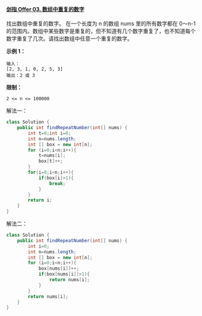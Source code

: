 #### [剑指 Offer 03. 数组中重复的数字](https://leetcode.cn/problems/shu-zu-zhong-zhong-fu-de-shu-zi-lcof/)

找出数组中重复的数字。
在一个长度为 n 的数组 nums 里的所有数字都在 0～n-1 的范围内。数组中某些数字是重复的，但不知道有几个数字重复了，也不知道每个数字重复了几次。请找出数组中任意一个重复的数字。

**示例 1：**

```
输入：
[2, 3, 1, 0, 2, 5, 3]
输出：2 或 3 
```

**限制：**

```
2 <= n <= 100000
```

解法一：

```java
class Solution {
    public int findRepeatNumber(int[] nums) {
        int t=0;int i=0;
        int n=nums.length;
        int [] box = new int[n];
        for (i=0;i<n;i++){
            t=nums[i];
            box[t]++;
        }    
        for(i=0;i<n;i++){    
            if(box[i]>1){
                break;
            }
        }
        return i;
    }
}
```

解法二：

```java
class Solution {
    public int findRepeatNumber(int[] nums) {
        int i=0;
        int n=nums.length;
        int [] box = new int[n];
        for (i=0;i<n;i++){
            box[nums[i]]++;
            if(box[nums[i]]>1){
                return nums[i];
            }
        }
        return nums[i];
    }
}
```

